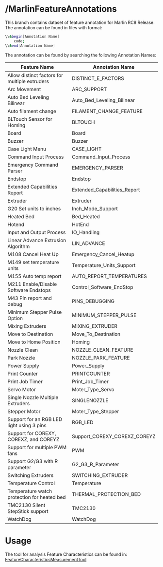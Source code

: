 # /MarlinFeatureAnnotations
This branch contains dataset of feature annotation for Marlin RC8 Release.
The annotation can be found in files with format:
```sh
\\&begin[Annotation Name]
    code;
\\&end[Annotation Name]
```
The annotation can be found by searching the following Annotation Names:

| Feature Name | Annotation Name |
|  ------ | ------ |
| Allow distinct factors for multiple extruders | DISTINCT_E_FACTORS|
| Arc Movement | ARC_SUPPORT|
|Auto Bed Leveling Bilinear | Auto_Bed_Leveling_Bilinear|
|Auto filament change | FILAMENT_CHANGE_FEATURE|
|BLTouch Sensor for Homing | BLTOUCH|
|Board | Board|
|Buzzer | Buzzer|
|Case Light Menu | CASE_LIGHT|
|Command Input Process | Command_Input_Process|
|Emergency Command Parser | EMERGENCY_PARSER|
|Endstop | Endstop|
|Extended Capabilities Report | Extended_Capabilities_Report|
|Extruder | Extruder|
|G20 Set units to inches | Inch_Mode_Support|
|Heated Bed | Bed_Heated|
|Hotend | HotEnd|
|Input and Output Process | IO_Handling|
|Linear Advance Extrusion Algorithm | LIN_ADVANCE|
|M108 Cancel Heat Up | Emergency_Cancel_Heatup|
|M149 set temperature units | Temperature_Units_Support|
|M155 Auto temp report | AUTO_REPORT_TEMPERATURES|
|M211 Enable/Disable Software Endstops | Control_Software_EndStop|
|M43 Pin report and debug | PINS_DEBUGGING|
|Minimum Stepper Pulse Option | MINIMUM_STEPPER_PULSE|
|Mixing Extruders | MIXING_EXTRUDER|
|Move to Destination | Move_To_Destination|
|Move to Home Position | Homing|
|Nozzle Clean | NOZZLE_CLEAN_FEATURE|
|Park Nozzle | NOZZLE_PARK_FEATURE|
|Power Supply | Power_Supply|
|Print Counter | PRINTCOUNTER|
|Print Job Timer | Print_Job_Timer|
|Servo Motor | Moter_Type_Servo|
|Single Nozzle Multiple Extruders | SINGLENOZZLE|
|Stepper Motor | Moter_Type_Stepper|
|Support for an RGB LED light using 3 pins | RGB_LED|
|Support for COREXY, COREXZ, and COREYZ | Support_COREXY_COREXZ_COREYZ|
|Support for multiple PWM fans | PWM|
|Support G2/G3 with R parameter | G2_G3_R_Parameter|
|Switching Extruders | SWITCHING_EXTRUDER|
|Temperature Control | Temperature|
|Temperature watch protection for heated bed | THERMAL_PROTECTION_BED|
|TMC2130 Silent StepStick support | TMC2130|
|WatchDog | WatchDog|

# Usage
The tool for analysis Feature Characteristics can be found in:
[FeatureCharacteristicsMeasurementTool] 


[//]: # (These are reference links used in the body of this note and get stripped out when the markdown processor does its job. There is no need to format nicely because it shouldn't be seen. Thanks SO - http://stackoverflow.com/questions/4823468/store-comments-in-markdown-syntax)


   [dill]: <https://github.com/joemccann/dillinger>
   [git-repo-url]: <https://github.com/joemccann/dillinger.git>
   [john gruber]: <http://daringfireball.net>
   [df1]: <http://daringfireball.net/projects/markdown/>
   [markdown-it]: <https://github.com/markdown-it/markdown-it>
   [Ace Editor]: <http://ace.ajax.org>
   [node.js]: <http://nodejs.org>
   [Twitter Bootstrap]: <http://twitter.github.com/bootstrap/>
   [jQuery]: <http://jquery.com>
   [@tjholowaychuk]: <http://twitter.com/tjholowaychuk>
   [express]: <http://expressjs.com>
   [AngularJS]: <http://angularjs.org>
   [Gulp]: <http://gulpjs.com>
   [FeatureCharacteristicsMeasurementTool]:<https://github.com/hui8958/FeatureCharacteristicsMeasurementTool>

   [PlDb]: <https://github.com/joemccann/dillinger/tree/master/plugins/dropbox/README.md>
   [PlGh]: <https://github.com/joemccann/dillinger/tree/master/plugins/github/README.md>
   [PlGd]: <https://github.com/joemccann/dillinger/tree/master/plugins/googledrive/README.md>
   [PlOd]: <https://github.com/joemccann/dillinger/tree/master/plugins/onedrive/README.md>
   [PlMe]: <https://github.com/joemccann/dillinger/tree/master/plugins/medium/README.md>
   [PlGa]: <https://github.com/RahulHP/dillinger/blob/master/plugins/googleanalytics/README.md>
